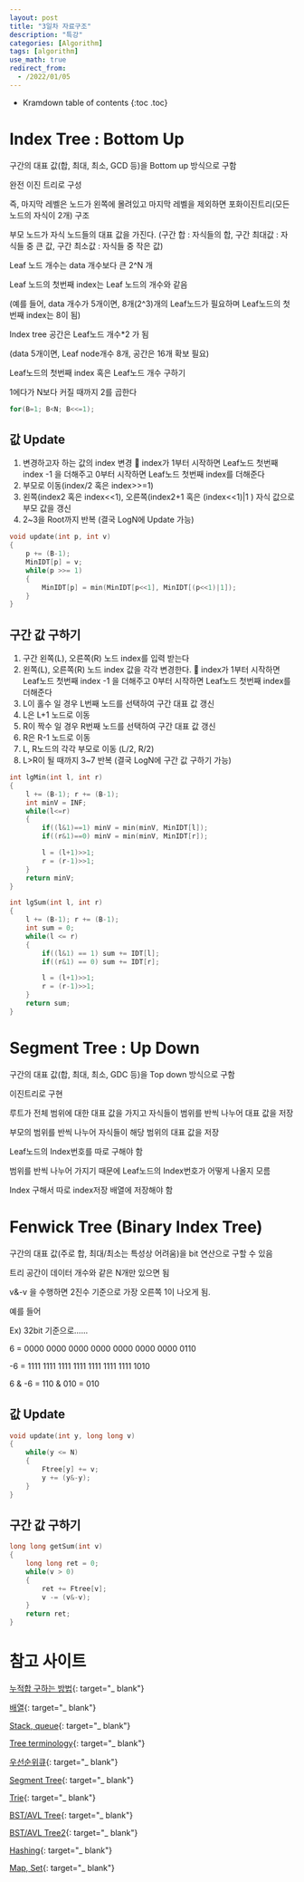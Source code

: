 ```yaml
---
layout: post
title: "3일차 자료구조"
description: "특강"
categories: [Algorithm]
tags: [algorithm]
use_math: true
redirect_from:
  - /2022/01/05
---
```


* Kramdown table of contents
{:toc .toc} 

# Index Tree : Bottom Up

구간의 대표 값(합, 최대, 최소, GCD 등)을 Bottom up 방식으로 구함

완전 이진 트리로 구성

즉, 마지막 레벨은 노드가 왼쪽에 몰려있고 마지막 레벨을 제외하면 포화이진트리(모든 노드의 자식이 2개) 구조

부모 노드가 자식 노드들의 대표 값을 가진다. (구간 합 : 자식들의 합, 구간 최대값 : 자식들 중 큰 값, 구간 최소값 : 자식들 중 작은 값)

Leaf 노드 개수는 data 개수보다 큰 2^N 개

Leaf 노드의 첫번째 index는 Leaf 노드의 개수와 같음

(예를 들어, data 개수가 5개이면, 8개(2^3)개의 Leaf노드가 필요하며 Leaf노드의 첫번째 index는 8이 됨)

Index tree 공간은 Leaf노드 개수*2 가 됨

(data 5개이면, Leaf node개수 8개, 공간은 16개 확보 필요)

Leaf노드의 첫번째 index 혹은 Leaf노드 개수 구하기

1에다가 N보다 커질 때까지 2를 곱한다

~~~ c++
for(B=1; B<N; B<<=1);
~~~

## 값 Update

1. 변경하고자 하는 값의 index 변경  index가 1부터 시작하면 Leaf노드 첫번째 index -1 을 더해주고 0부터 시작하면 Leaf노드 첫번째 index를 더해준다
2. 부모로 이동(index/2 혹은 index>>=1)
3. 왼쪽(index2 혹은 index<<1), 오른쪽(index2+1 혹은 (index<<1)\|1 ) 자식 값으로 부모 값을 갱신
4. 2~3을 Root까지 반복 (결국 LogN에 Update 가능)

~~~ c++
void update(int p, int v)
{
    p += (B-1);
    MinIDT[p] = v;
    while(p >>= 1)
    {
        MinIDT[p] = min(MinIDT[p<<1], MinIDT[(p<<1)|1]);
    }
}
~~~

## 구간 값 구하기

1. 구간 왼쪽(L), 오른쪽(R) 노드 index를 입력 받는다
2. 왼쪽(L), 오른쪽(R) 노드 index 값을 각각 변경한다.  index가 1부터 시작하면 Leaf노드 첫번째 index -1 을 더해주고 0부터 시작하면 Leaf노드 첫번째 index를 더해준다
3. L이 홀수 일 경우 L번째 노드를 선택하여 구간 대표 값 갱신
4. L은 L+1 노드로 이동
5. R이 짝수 일 경우 R번째 노드를 선택하여 구간 대표 값 갱신
6. R은 R-1 노드로 이동
7. L, R노드의 각각 부모로 이동 (L/2, R/2)
8. L>R이 될 때까지 3~7 반복 (결국 LogN에 구간 값 구하기 가능)

~~~ c++
int lgMin(int l, int r)
{
    l += (B-1); r += (B-1);
    int minV = INF;
    while(l<=r)
    {
        if((l&1)==1) minV = min(minV, MinIDT[l]);
        if((r&1)==0) minV = min(minV, MinIDT[r]);

        l = (l+1)>>1;
        r = (r-1)>>1;
    }
    return minV;
}
~~~
~~~ c++
int lgSum(int l, int r)
{
    l += (B-1); r += (B-1);
    int sum = 0;
    while(l <= r)
    {
        if((l&1) == 1) sum += IDT[l];
        if((r&1) == 0) sum += IDT[r];

        l = (l+1)>>1;
        r = (r-1)>>1;
    }
    return sum;
}
~~~

# Segment Tree : Up Down

구간의 대표 값(합, 최대, 최소, GDC 등)을 Top down 방식으로 구함

이진트리로 구현

루트가 전체 범위에 대한 대표 값을 가지고 자식들이 범위를 반씩 나누어 대표 값을 저장

부모의 범위를 반씩 나누어 자식들이 해당 범위의 대표 값을 저장

Leaf노드의 Index번호를 따로 구해야 함

범위를 반씩 나누어 가지기 때문에 Leaf노드의 Index번호가 어떻게 나올지 모름

Index 구해서 따로 index저장 배열에 저장해야 함

# Fenwick Tree (Binary Index Tree)

구간의 대표 값(주로 합, 최대/최소는 특성상 어려움)을 bit 연산으로 구할 수 있음

트리 공간이 데이터 개수와 같은 N개만 있으면 됨

v&-v 을 수행하면 2진수 기준으로 가장 오른쪽 1이 나오게 됨.

예를 들어

Ex) 32bit 기준으로......

6 = 0000 0000 0000 0000 0000 0000 0000 0110

-6 = 1111 1111 1111 1111 1111 1111 1111 1010

6 & -6 = 110 & 010 = 010

## 값 Update
~~~ c++
void update(int y, long long v)
{
    while(y <= N)
    {
        Ftree[y] += v;
        y += (y&-y);
    }
}
~~~

## 구간 값 구하기

~~~ c++
long long getSum(int v)
{
    long long ret = 0;
    while(v > 0)
    {
        ret += Ftree[v];
        v -= (v&-v);
    }
    return ret;
}
~~~

# 참고 사이트

[누적합 구하는 방법](https://www.geeksforgeeks.org/prefix-sum-array-implementation-applications-competitive-programming){: target="_ blank"}

[배열](https://github.com/stevenhalim/cpbook-code/blob/master/ch2/lineards/array_algorithms.cpp){: target="_ blank"}

[Stack, queue](https://github.com/stevenhalim/cpbook-code/blob/master/ch2/lineards/list.cpp){: target="_ blank"}

[Tree terminology](http://www.btechsmartclass.com/data_structures/tree-terminology.html){: target="_ blank"}

[우선순위큐](https://github.com/stevenhalim/cpbook-code/blob/master/ch2/nonlineards/priority_queue.cpp){: target="_ blank"}

[Segment Tree](https://github.com/stevenhalim/cpbook-code/blob/master/ch2/ourown/segmenttree_ds.cpp){: target="_ blank"}

[Trie](https://github.com/stevenhalim/cpbook-code/blob/master/ch6/Trie.cpp){: target="_ blank"}

[BST/AVL Tree](https://visualgo.net/en/bst){: target="_ blank"}

[BST/AVL Tree2](https://github.com/stevenhalim/cpbook-code/blob/master/ch2/nonlineards/AVL.cpp){: target="_ blank"}

[Hashing](https://github.com/stevenhalim/cpbook-code/blob/master/ch2/nonlineards/unordered_map_unordered_set.cpp){: target="_ blank"}

[Map, Set](https://github.com/stevenhalim/cpbook-code/blob/master/ch2/nonlineards/map_set.cpp){: target="_ blank"}

